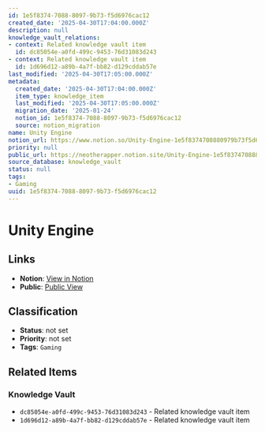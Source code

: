 ```yaml
---
id: 1e5f8374-7088-8097-9b73-f5d6976cac12
created_date: '2025-04-30T17:04:00.000Z'
description: null
knowledge_vault_relations:
- context: Related knowledge vault item
  id: dc85054e-a0fd-499c-9453-76d31083d243
- context: Related knowledge vault item
  id: 1d696d12-a89b-4a7f-bb82-d129cddab57e
last_modified: '2025-04-30T17:05:00.000Z'
metadata:
  created_date: '2025-04-30T17:04:00.000Z'
  item_type: knowledge_item
  last_modified: '2025-04-30T17:05:00.000Z'
  migration_date: '2025-01-24'
  notion_id: 1e5f8374-7088-8097-9b73-f5d6976cac12
  source: notion_migration
name: Unity Engine
notion_url: https://www.notion.so/Unity-Engine-1e5f8374708880979b73f5d6976cac12
priority: null
public_url: https://neotherapper.notion.site/Unity-Engine-1e5f8374708880979b73f5d6976cac12
source_database: knowledge_vault
status: null
tags:
- Gaming
uuid: 1e5f8374-7088-8097-9b73-f5d6976cac12
---
```


# Unity Engine

## Links

- **Notion**: [View in Notion](https://www.notion.so/Unity-Engine-1e5f8374708880979b73f5d6976cac12)
- **Public**: [Public View](https://neotherapper.notion.site/Unity-Engine-1e5f8374708880979b73f5d6976cac12)

## Classification

- **Status**: not set
- **Priority**: not set
- **Tags**: `Gaming`

## Related Items

### Knowledge Vault
- `dc85054e-a0fd-499c-9453-76d31083d243` - Related knowledge vault item
- `1d696d12-a89b-4a7f-bb82-d129cddab57e` - Related knowledge vault item